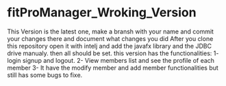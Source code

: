 # fitProManager_Wroking_Version
This Version is the latest one, make a bransh with your name and commit your changes there and document what changes you did
After you clone this repository open it with intelj and add the javafx library and the JDBC drive manualy. then all should be set. 
this version has the functionalities:
1- login signup and logout. 
2- View members list and see the profile of each member 
3- It have the modify member and add member functionalities but still has some bugs to fixe.
